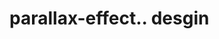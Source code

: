 # parallax-effect.. desgin                                                                                                                                                                                                                                                                                                                                                                                                                                                                                                                                      
